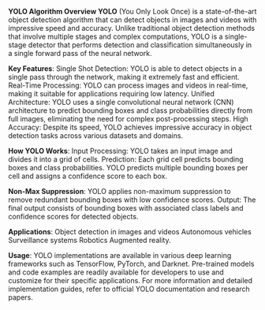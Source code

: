 **YOLO Algorithm Overview YOLO** (You Only Look Once) is a state-of-the-art object detection algorithm that can detect objects in images and videos with impressive speed and accuracy. Unlike traditional object detection methods that involve multiple stages and complex computations, YOLO is a single-stage detector that performs detection and classification simultaneously in a single forward pass of the neural network.

**Key Features**: Single Shot Detection: YOLO is able to detect objects in a single pass through the network, making it extremely fast and efficient. Real-Time Processing: YOLO can process images and videos in real-time, making it suitable for applications requiring low latency. Unified Architecture: YOLO uses a single convolutional neural network (CNN) architecture to predict bounding boxes and class probabilities directly from full images, eliminating the need for complex post-processing steps. High Accuracy: Despite its speed, YOLO achieves impressive accuracy in object detection tasks across various datasets and domains.

**How YOLO Works**: Input Processing: YOLO takes an input image and divides it into a grid of cells. Prediction: Each grid cell predicts bounding boxes and class probabilities. YOLO predicts multiple bounding boxes per cell and assigns a confidence score to each box.
 
 **Non-Max Suppression**: YOLO applies non-maximum suppression to remove redundant bounding boxes with low confidence scores. Output: The final output consists of bounding boxes with associated class labels and confidence scores for detected objects.

**Applications**: Object detection in images and videos Autonomous vehicles Surveillance systems Robotics Augmented reality.

**Usage**: YOLO implementations are available in various deep learning frameworks such as TensorFlow, PyTorch, and Darknet. Pre-trained models and code examples are readily available for developers to use and customize for their specific applications. For more information and detailed implementation guides, refer to official YOLO documentation and research papers.
